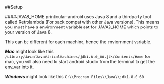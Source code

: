 ##Setup

####JAVA8_HOME
printicular-android uses Java 8 and a thirdparty tool called Retrolambda (For back compat with other Java versions).
This means you must have a environment variable set for JAVA8_HOME which points to your version of Java 8.

This can be different for each machine, hence the enviornment variable.

***Mac*** might look like this ```/Library/Java/JavaVirtualMachines/jdk1.8.0_60.jdk/Contents/Home```
for mac, you will also need to start android studio from the terminal to get the env_var into it.

***Windows*** might look like this ```C:\\Program Files\\Java\\jdk1.8.0_60```
